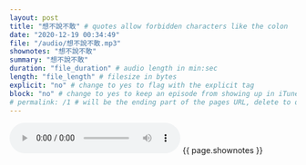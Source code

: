 ```yaml
---
layout: post
title: "想不說不敢" # quotes allow forbidden characters like the colon
date: "2020-12-19 00:34:49"
file: "/audio/想不說不敢.mp3"
shownotes: "想不說不敢"
summary: "想不說不敢"
duration: "file_duration" # audio length in min:sec
length: "file_length" # filesize in bytes
explicit: "no" # change to yes to flag with the explicit tag
block: "no" # change to yes to keep an episode from showing up in iTunes
# permalink: /1 # will be the ending part of the pages URL, delete to default to the title
---
```


<audio controls>
<source src="{{site.url}}{{site.baseurl}}{{ page.file }}" type="audio/x-mp3">
Your browser does not support the audio element.
</audio>
{{ page.shownotes }}
